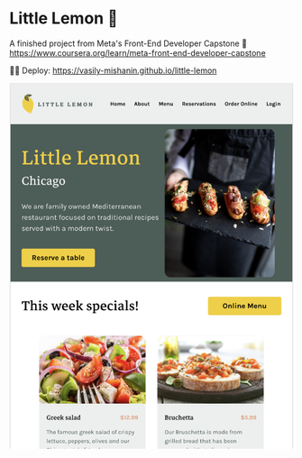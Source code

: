 # Little Lemon 🍋

A finished project from Meta's Front-End Developer Capstone
🔗 https://www.coursera.org/learn/meta-front-end-developer-capstone

🔗🍋 Deploy: https://vasily-mishanin.github.io/little-lemon

![Little Lemon](./src/assets/images/screenshot%20app.png)
